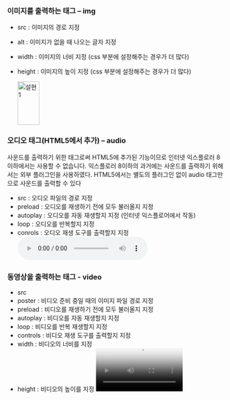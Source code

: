  ### 이미지를 출력하는 태그 – img
 - src : 이미지의 경로 지정
 - alt : 이미지가 없을 때 나오는 글자 지정
 - width : 이미지의 너비 지정 (css 부분에 설정해주는 경우가 더 많다)
 - height : 이미지의 높이 지정 (css 부분에 설정해주는 경우가 더 많다)

     <img src="img/sulhyun.jpg" alt="설현1" width="50" height="100">  
  
 ### 오디오 태그(HTML5에서 추가) – audio  
사운드를 출력하기 위한 태그로써 HTML5에 추가된 기능이므로 인터넷 익스플로러 8 이하에서는 사용할 수 없습니다. 익스플로러 8이하의 과거에는 사운드를 출력하기 위해서는 외부 플러그인을 사용하였다. HTML5에서는 별도의 플러그인 없이 audio 태그만으로 사운드를 출력할 수 있다

 - src : 오디오 파일의 경로 지정
 - preload : 오디오를 재생하기 전에 모두 불러올지 지정
 - autoplay : 오디오를 자동 재생할지 지정 (인터넷 익스플로어에서 작동)
 - loop : 오디오를 반복할지 지정
 - conrols : 오디오 재생 도구를 출력할지 지정
      <audio controls="controls" loop="loop" preload="auto">
            <source src="sound/stevejobs.mp3" />
        </audio>

 ### 동영상을 출력하는 태그 - video
 - src
 - poster : 비디오 준비 중일 때의 이미지 파일 경로 지정
 - preload : 비디오를 재생하기 전에 모두 불러올지 지정
 - autoplay : 비디오를 자동 재생할지 지정
 - loop : 비디오를 반복 재생할지 지정
 - controls : 비디오 재생 도구를 출력할지 지정
 - width : 비디오의 너비를 지정
 - height : 비디오의 높이를 지정
      <video controls="controls" width="200" poster="img/sulhyun.jpg"
           src="video/sonata.mp4" preload="auto"></video>





